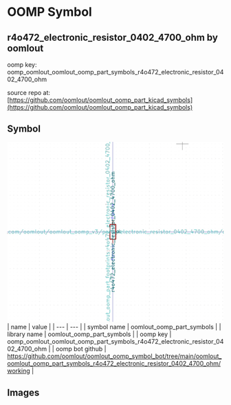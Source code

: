# OOMP Symbol  
## r4o472_electronic_resistor_0402_4700_ohm  by oomlout  
  
oomp key: oomp_oomlout_oomlout_oomp_part_symbols_r4o472_electronic_resistor_0402_4700_ohm  
  
source repo at: [https://github.com/oomlout/oomlout_oomp_part_kicad_symbols](https://github.com/oomlout/oomlout_oomp_part_kicad_symbols)  
## Symbol  
  
[![working.png](working_600.png)](working.png)  
| name | value | 
| --- | --- | 
| symbol name | oomlout_oomp_part_symbols | 
| library name | oomlout_oomp_part_symbols | 
| oomp key | oomp_oomlout_oomlout_oomp_part_symbols_r4o472_electronic_resistor_0402_4700_ohm | 
| oomp bot github | https://github.com/oomlout/oomlout_oomp_symbol_bot/tree/main/oomlout_oomlout_oomp_part_symbols_r4o472_electronic_resistor_0402_4700_ohm/working | 
## Images  

